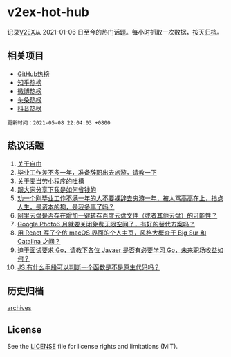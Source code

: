 # v2ex-hot-hub

 记录[V2EX](https://www.v2ex.com/)从 2021-01-06 日至今的热门话题。每小时抓取一次数据，按天[归档](archives)。
 
 ## 相关项目

- [GitHub热榜](https://github.com/lonnyzhang423/github-hot-hub)
- [知乎热榜](https://github.com/lonnyzhang423/zhihu-hot-hub)
- [微博热榜](https://github.com/lonnyzhang423/weibo-hot-hub)
- [头条热榜](https://github.com/lonnyzhang423/toutiao-hot-hub)
- [抖音热榜](https://github.com/lonnyzhang423/douyin-hot-hub)


 `更新时间：2021-05-08 22:04:03 +0800`

## 热议话题

1. [关于自由](https://www.v2ex.com/t/775584)
1. [毕业工作差不多一年，准备辞职出去旅游，请教一下](https://www.v2ex.com/t/775539)
1. [关于麦当劳小程序的吐槽](https://www.v2ex.com/t/775565)
1. [跟大家分享下我是如何省钱的](https://www.v2ex.com/t/775576)
1. [劝一个刚毕业工作不满一年的人不要裸辞去穷游一年，被人骂高高在上，指点人生，是资本的狗，是我多事了吗？](https://www.v2ex.com/t/775681)
1. [阿里云盘是否存在增加一键转存百度云盘文件（或者其他云盘）的可能性？](https://www.v2ex.com/t/775566)
1. [Google Photo6 月就要关闭免费无限空间了，有好的替代方案吗？](https://www.v2ex.com/t/775605)
1. [用 React 写了个仿 macOS 界面的个人主页，风格大概介于 Big Sur 和 Catalina 之间？](https://www.v2ex.com/t/775582)
1. [迫于面试要求 Go，请教下各位 Javaer 是否有必要学习 Go，未来职场收益如何？](https://www.v2ex.com/t/775583)
1. [JS 有什么手段可以判断一个函数是不是原生代码吗？](https://www.v2ex.com/t/775677)

## 历史归档

[archives](archives)

## License

See the [LICENSE](LICENSE) file for license rights and limitations (MIT).
